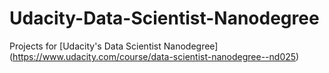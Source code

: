 # Udacity-Data-Scientist-Nanodegree
Projects for [Udacity's Data Scientist Nanodegree] (https://www.udacity.com/course/data-scientist-nanodegree--nd025)
